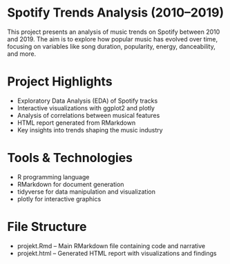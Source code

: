 
# Spotify Trends Analysis (2010–2019)
This project presents an analysis of music trends on Spotify between 2010 and 2019. The aim is to explore how popular music has evolved over time, focusing on variables like song duration, popularity, energy, danceability, and more.

# Project Highlights
- Exploratory Data Analysis (EDA) of Spotify tracks
- Interactive visualizations with ggplot2 and plotly
- Analysis of correlations between musical features
- HTML report generated from RMarkdown
- Key insights into trends shaping the music industry

# Tools & Technologies
- R programming language
- RMarkdown for document generation
- tidyverse for data manipulation and visualization
- plotly for interactive graphics

# File Structure
- projekt.Rmd – Main RMarkdown file containing code and narrative
- projekt.html – Generated HTML report with visualizations and findings

  
